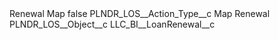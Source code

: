 <?xml version="1.0" encoding="UTF-8"?>
<CustomMetadata xmlns="http://soap.sforce.com/2006/04/metadata" xmlns:xsi="http://www.w3.org/2001/XMLSchema-instance" xmlns:xsd="http://www.w3.org/2001/XMLSchema">
    <label>Renewal Map</label>
    <protected>false</protected>
    <values>
        <field>PLNDR_LOS__Action_Type__c</field>
        <value xsi:type="xsd:string">Map Renewal</value>
    </values>
    <values>
        <field>PLNDR_LOS__Object__c</field>
        <value xsi:type="xsd:string">LLC_BI__LoanRenewal__c</value>
    </values>
</CustomMetadata>
